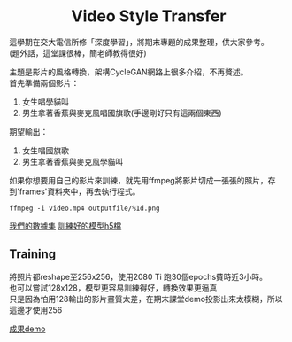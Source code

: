 # <center>Video Style Transfer
這學期在交大電信所修「深度學習」，將期末專題的成果整理，供大家參考。<br>
(題外話，這堂課很棒，簡老師教得很好)<br>

主題是影片的風格轉換，架構CycleGAN網路上很多介紹，不再贅述。<br>
首先準備兩個影片：
1. 女生唱學貓叫
2. 男生拿著香蕉與麥克風唱國旗歌(手邊剛好只有這兩個東西)<br>

期望輸出：
1. 女生唱國旗歌
2. 男生拿著香蕉與麥克風學貓叫

如果你想要用自己的影片來訓練，就先用ffmpeg將影片切成一張張的照片，存到'frames'資料夾中，再去執行程式。
```
ffmpeg -i video.mp4 outputfile/%1d.png 
```
[我們的數據集](https://drive.google.com/open?id=1XE1Z9AK1l0s9wq5OXc5NbAgYG7YKfaS4)
[訓練好的模型h5檔](https://drive.google.com/open?id=1VdXNCqYh_d7YlUVVhOPFQuUg5iYhLMyW)

## Training
將照片都reshape至256x256，使用2080 Ti 跑30個epochs費時近3小時。<br>
也可以嘗試128x128，模型更容易訓練得好，轉換效果更逼真<br>
只是因為怕用128輸出的影片畫質太差，在期末課堂demo投影出來太模糊，所以這邊才使用256<br>

[成果demo](https://www.youtube.com/watch?v=7Ohd2JoBGJM)

